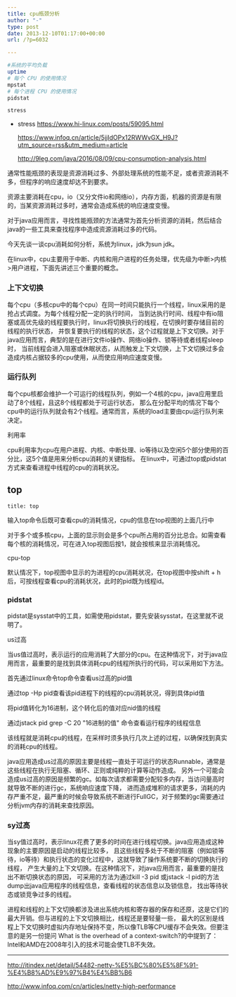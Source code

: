 ```yaml
---
title: cpu瓶颈分析
author: "-"
type: post
date: 2013-12-10T01:17:00+00:00
url: /?p=6032

---
```

```bash
#系统的平均负载
uptime
# 每个 CPU 的使用情况
mpstat
# 每个进程 CPU 的使用情况
pidstat

stress
```

  * stress <https://www.hi-linux.com/posts/59095.html>
  
    https://www.infoq.cn/article/5jjIdOPx12RWWvGX_H9J?utm_source=rss&utm_medium=article
  
    http://9leg.com/java/2016/08/09/cpu-consumption-analysis.html

通常性能瓶颈的表现是资源消耗过多、外部处理系统的性能不足，或者资源消耗不多，但程序的响应速度却达不到要求。

资源主要消耗在cpu，io（又分文件io和网络io），内存方面，机器的资源是有限的，当某资源消耗过多时，通常会造成系统的响应速度变慢。

对于java应用而言，寻找性能瓶颈的方法通常为首先分析资源的消耗，然后结合java的一些工具来查找程序中造成资源消耗过多的代码。

今天先谈一谈cpu消耗如何分析，系统为linux，jdk为sun jdk。

在linux中，cpu主要用于中断、内核和用户进程的任务处理，优先级为中断>内核>用户进程，下面先讲述三个重要的概念。

### 上下文切换
每个cpu（多核cpu中的每个cpu）在同一时间只能执行一个线程，linux采用的是抢占式调度。为每个线程分配一定的执行时间， 当到达执行时间、线程中有io阻塞或高优先级的线程要执行时，linux将切换执行的线程，在切换时要存储目前的线程的执行状态， 并恢复要执行的线程的状态，这个过程就是上下文切换。对于java应用而言，典型的是在进行文件io操作、网络io操作、锁等待或者线程sleep时， 当前线程会进入阻塞或休眠状态，从而触发上下文切换，上下文切换过多会造成内核占据较多的cpu使用，从而使应用响应速度变慢。

### 运行队列
  
每个cpu核都会维护一个可运行的线程队列，例如一个4核的cpu，java应用里启动了8个线程，且这8个线程都处于可运行状态， 那么在分配平均的情况下每个cpu中的运行队列就会有2个线程。通常而言，系统的load主要由cpu运行队列来决定。

利用率
  
cpu利用率为cpu在用户进程、内核、中断处理、io等待以及空闲5个部分使用的百分比，这5个值是用来分析cpu消耗的关键指标。 在linux中，可通过top或pidstat方式来查看进程中线程的cpu的消耗状况。

## top
    title: top

输入top命令后既可查看cpu的消耗情况，cpu的信息在top视图的上面几行中

对于多个或多核cpu，上面的显示则会是多个cpu所占用的百分比总合。如需查看每个核的消耗情况，可在进入top视图后按1，就会按核来显示消耗情况。

cpu-top

默认情况下，top视图中显示的为进程的cpu消耗状况，在top视图中按shift + h后，可按线程查看cpu的消耗状况，此时的pid既为线程id。

### pidstat
  
pidstat是sysstat中的工具，如需使用pidstat，要先安装sysstat，在这里就不说明了。

us过高
  
当us值过高时，表示运行的应用消耗了大部分的cpu。在这种情况下，对于java应用而言，最重要的是找到具体消耗cpu的线程所执行的代码，可以采用如下方法。

首先通过linux命令top命令查看us过高的pid值

通过top -Hp pid查看该pid进程下的线程的cpu消耗状况，得到具体pid值

将pid值转化为16进制，这个转化后的值对应nid值的线程

通过jstack pid grep -C 20 "16进制的值" 命令查看运行程序的线程信息

该线程就是消耗cpu的线程，在采样时须多执行几次上述的过程，以确保找到真实的消耗cpu的线程。

java应用造成us过高的原因主要是线程一直处于可运行的状态Runnable，通常是这些线程在执行无阻塞、循环、正则或纯粹的计算等动作造成。 另外一个可能会造成us过高的原因是频繁的gc。如每次请求都需要分配较多内存，当访问量高时就导致不断的进行gc，系统响应速度下降， 进而造成堆积的请求更多，消耗的内存严重不足，最严重的时候会导致系统不断进行FullGC，对于频繁的gc需要通过分析jvm内存的消耗来查找原因。

### sy过高
当sy值过高时，表示linux花费了更多的时间在进行线程切换。java应用造成这种现象的主要原因是启动的线程比较多， 且这些线程多处于不断的阻塞（例如锁等待，io等待）和执行状态的变化过程中，这就导致了操作系统要不断的切换执行的线程， 产生大量的上下文切换。在这种情况下，对java应用而言，最重要的是找出不断切换状态的原因， 可采用的方法为通过kill -3 pid 或jstack -l pid的方法dump出java应用程序的线程信息，查看线程的状态信息以及锁信息， 找出等待状态或锁竞争过多的线程。

进程和线程的上下文切换都涉及进出系统内核和寄存器的保存和还原，这是它们的最大开销。但与进程的上下文切换相比，线程还是要轻量一些， 最大的区别是线程上下文切换时虚拟内存地址保持不变，所以像TLB等CPU缓存不会失效。但要注意的是另一份提问 What is the overhead of a context-switch?的中提到了：Intel和AMD在2008年引入的技术可能会使TLB不失效。

---

http://itindex.net/detail/54482-netty-%E5%BC%80%E5%8F%91-%E4%B8%AD%E9%97%B4%E4%BB%B6
  
http://www.infoq.com/cn/articles/netty-high-performance